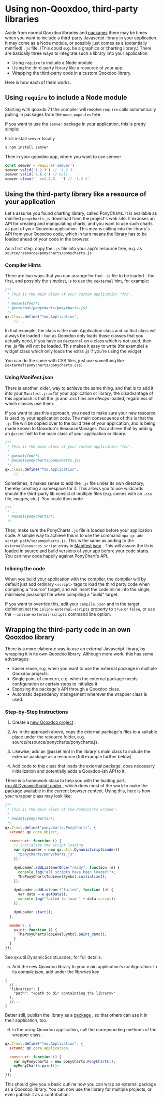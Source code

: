 # Using non-Qooxdoo, third-party libraries

Aside from normal Qooxdoo libraries and [packages](../cli/packages.md) there may
be times when you want to include a third-party Javascript library in your
application. It may come as a Node module, or possibly just comes as a (potentially minified)
`.js` file. (This could e.g. be a graphics or charting library.) There are basically three ways to
integrate such a library into your application:

- Using `require` to include a Node module
- Using the third-party library like a resource of your app.
- Wrapping the third-party code in a custom Qooxdoo library.

Here is how each of them works.

## Using `require` to include a Node module

Starting with qooxdo 7.1 the compiler will resolve `require` calls automatically pulling in packages
from the `node_mopdules` tree.

If you want to use the `semver` package in your application, this is pretty simple:

First install `semver` locally
```sh
$ npm install semver
```

Then in your qooxdoo app, where you want to use semver
```javascript
const semver = require('semver')
semver.valid('1.2.3') // '1.2.3'
semver.valid('a.b.c') // null
semver.clean('  =v1.2.3   ') // '1.2.3'
```

## Using the third-party library like a resource of your application

Let's assume you found charting library, called PonyCharts. It is available as
minified `ponycharts.js` download from the project's web site. It exposes an
API for creating and manipulating charts, and you want to use such charts as
part of your Qooxdoo application. This means calling into the library's API from
your Qooxdoo code, which in turn means the library has to be loaded ahead of
your code in the browser.

As a first step, copy the `.js` file into your app's resource tree, e.g. as
`source/resource/ponycharts/ponycharts.js`

### Compiler Hints
There are two ways that you can arrange for that `.js` file to be loaded - the first,
and possibly the simplest, is to use the `@external` hint, for example:

```javascript
/**
 * This is the main class of your custom application "foo".
 *
 * @asset(foo/*)
 * @external(ponycharts/ponycharts.js)
 */
qx.Class.define("foo.Application",
    //...
```

In that example, the class is the main Application class and so that class will always
be loaded - but as Qooxdoo only loads those classes that you actually need, if you have
an `@external` on a class which is not used, then the .js file will not be loaded.  This
makes it easy to write (for example) a widget class which only loads the extra .js if
you're using the widget.

You can do the same with CSS files, just use something like `@external(ponycharts/ponycharts.css)`

### Using Manifest.json
There is another, older, way to achieve the same thing, and that is to add it into your
`Manifest.json` for your application or library; the disadvantage of this approach is that
the .js and .css files are *always* loaded, regardless of which classes use them.

If you want to use this approach, you need to make sure your new resource is used by your 
application code. The main consequence of this is that the `.js` file will be copied over 
to the build tree of your application, and is being made known to Qooxdoo's ResourceManager. 
You achieve that by adding an `@asset` hint to the main class of your application or library.

```javascript
/**
 * This is the main class of your custom application "foo".
 *
 * @asset(foo/*)
 * @asset(ponycharts/ponycharts.js)
 */
qx.Class.define("foo.Application",
    //...
```

Sometimes, it makes sense to add the `.js` file under its own directory, thereby
creating a namespace for it. This allows you to use wildcards should the
third-party lib consist of multiple files (e.g. comes with an `.css` file,
images, etc.). You could then write

```javascript
/**
 * ...
 * @asset(ponycharts/*)
 */
```

Then, make sure the PonyCharts `.js` file is loaded before your application code.
A simple way to achieve this is to use the command
`npx qx add script path/to/ponycharts.js`. This is the same as adding to the
`externalResources.script` array in
[Manifest.json](../compiler/configuration/Manifest.md) . This will assure
the lib is loaded in source and build versions of your app before your code
starts. You can now code happily against PonyChart's API.

### Inlining the code
When you build your application with the compiler, the compiler will by default
just add ordinary `<script>` tags to load the third party code when compiling a
"source" target, and will insert the code inline into the single, minimised 
javascript file when compiling a "build" target.

If you want to override this, edit your `compile.json` and in the target definition
set the `inline-external-scripts` property to `true` or `false`, or use the `--inline-external-scripts`
command line option.

## Wrapping the third-party code in an own Qooxdoo library

There is a more elaborate way to use an external Javascript library, by wrapping
it in its own Qooxdoo library. Although more work, this has some advantages:

- Easier reuse, e.g. when you want to use the external package in multiple
  Qooxdoo projects.
- Single point of concern, e.g. when the external package needs configuration or
  certain steps to initialize it.
- Exposing the package's API through a Qooxdoo class.
- Automatic dependency management wherever the wrapper class is used.

### Step-by-Step Instructions

1.  Create a [new Qooxdoo project](../cli/commands.md#create-a-new-project) .

2.  As in the approach above, copy the external package's files to a suitable
    place under the resource folder, e.g.
    source/resource/ponycharts/ponycharts.js.

3.  Likewise, add an @asset hint in the library's main class to include the
    external package as a resource (full example further below).

4.  Add code to this class that loads the external package, does necessary
    initialization and potentially adds a Qooxdoo-ish API to it.

There is a framework class to help you with the loading part,  
[qx.util.DynamicScriptLoader](apps://apiviewer/#qx.util.DynamicScriptLoader) ,
which does most of the work to make the package available in the current browser
context. Using this, here is how your wrapper class may look like:

```javascript
/**
 * This is the main class of the PonyCharts wrapper.
 *
 * @asset(ponycharts/*)
 */
qx.Class.define("ponycharts.PonyCharts", {
  extend: qx.core.Object,

  construct: function () {
    // initialize the script loading
    var dynLoader = new qx.util.DynamicScriptLoader([
      "ponycharts/ponycharts.js"
    ]);

    dynLoader.addListenerOnce("ready", function (e) {
      console.log("all scripts have been loaded!");
      ThePonyChartsTopLevelSymbol.initialize();
    });

    dynLoader.addListener("failed", function (e) {
      var data = e.getData();
      console.log("failed to load " + data.script);
    });

    dynLoader.start();
  },

  members: {
    paint: function () {
      ThePonyChartsTopLevelSymbol.paint_demo();
    }
  }
});
```

See qx.util.DynamicScriptLoader\_ for full details.

5.  Add the new Qooxdoo library to your main application's configuration. In its
    _compile.json_, add under the _libraries_ key

```json5
{
  //...
  "libraries": [
    "path": "<path to dir containting the library>"
  ],
  //...
}
```

Better still, publish the library as a
[package](../cli/packages.md#create-a-new-package) , so that others can use it
in their application, too.

6.  In the using Qooxdoo application, call the correpsonding methods of the
    wrapper class.

```javascript
qx.Class.define("foo.Application", {
  extend: qx.core.Application,

  construct: function () {
    var myPonyCharts = new ponyCharts.PonyCharts();
    myPonyCharts.paint();
  }
});
```

This should give you a basic outline how you can wrap an external package as a
Qooxdoo library. You can now use the library for multiple projects, or even
publish it as a contribution.
